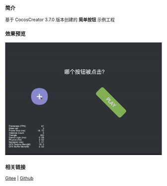 ### 简介
基于 CocosCreator 3.7.0 版本创建的 **简单按钮** 示例工程

### 效果预览
![image](../../../gif/202203/2022030201.gif)

### 相关链接
[Gitee](https://gitee.com/mirrors_cocos-creator/example-cases/tree/v2.4.3/assets/cases/02_ui/03_button) | [Github](https://github.com/cocos-creator/example-cases/tree/v2.4.3/assets/cases/02_ui/03_button)